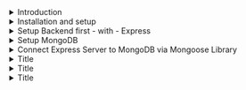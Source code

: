 <details>
<summary>Introduction</summary>
<br>

  chatGpt
   1. How to write a Full Stack React App of Game connect four with username and password.The app should also keep track of the username and  password in  database using MangoDB?

          Here is an overview of the steps you can follow to create a full-stack React app for the game Connect Four with user authentication using MongoDB:

        Set up your development environment: You'll need to have Node.js, npm, and a code editor installed.

        Create a new React app: You can use the create-react-app command to generate a new React project.

        Design the user interface: Create a UI for the Connect Four game, including the game board, player pieces, and controls for making moves.

        Implement the game logic: Write code to handle the rules of Connect Four, such as determining a win or a draw.

        Set up user authentication: Implement a login and registration system for users to create an account and log in to the app.

        Store user information in a database: Use MongoDB to store user information, including usernames and passwords.

        Connect the front-end and back-end: Use Axios or another HTTP client library to send HTTP requests to the back-end to perform operations such as logging in or creating an account.

        Deploy the app: Deploy the full-stack React app to a hosting platform such as Heroku or AWS.

        Note: These are just the general steps, and the specific implementation details will depend on your preferences and the requirements of your project. Before starting, you may want to consider learning the basics of React, MongoDB, and full-stack development.




  
  
</details>


<details>
<summary>Installation and setup</summary>
<br>
  
  ```
    react $ mkdir fullstack-app
    react $ cd fullstack-app/
    fullstack-app $ npm init -y
  ```

    Here is a step-by-step process to create a new React app using the create-react-app command:

    Open your terminal or command prompt.

    Install create-react-app globally by running the following command: npm install -g create-react-app

    Create a new React project by running the following command: npx create-react-app my-app, replacing "my-app" with the name of your desired project.

    Change into the project directory by running the following command: cd my-app

    Start the development server by running the following command: npm start

    Your default browser should open to http://localhost:3000 and you should see the default React app running.

    Now you have a new React app set up and ready to go. You can start building your Connect Four game by following the next steps in the process.

  
</details>


<details>
<summary>Setup Backend first - with - Express</summary>
<br>

    set up a back-end server for a game app with Node.js using Express
  
  ```
  fullstack-app $ npm install express
  
  
  
     Here's how you can set up a back-end server for your game app using Node.js and Express:

    Install Node.js: If you don't already have Node.js installed on your system, download and install it from the official website.

    Create a new Node.js project: Open your terminal or command prompt and navigate to the directory where you want to store your project. Run the following command to create a new Node.js project: npm init -y

    Install Express: Express is a popular web framework for Node.js. To install it, run the following command: npm install express

    Create an Express app: Create a new file named index.js and add the following code to set up an Express app:
  
      const express = require('express');
      const app = express();

      app.get('/', (req, res) => {
          res.send('Hello World!');
      });

      app.listen(3000, () => {
          console.log('Server listening on port 3000');
      });

      Start the server: To start the server, run the following command in your terminal or command prompt: node index.js. You should see the message Server listening on port 3000 in the console, indicating that your server is running.

    Test the server: Open your web browser and go to http://localhost:3000. You should see the message Hello World! displayed on the page.

    Now you have a basic Express app set up and running on your local machine. From here, you can add routes, controllers, and models to handle the data for your game app.
  
  ```
  
  
  
</details>


<details>
<summary>Setup MongoDB </summary>
<br>

  what is mongoDB and how do we setup a database online with it 
  
          ```
          MongoDB is a NoSQL, cross-platform, document-oriented database. It is known for its scalability, high performance, and flexibility, making it a popular choice for modern web applications.

        To set up a MongoDB database online, you can follow these steps:

        Sign up for a MongoDB account: Go to the MongoDB website and create a new account.

        Create a new cluster: Once you have signed in, you can create a new cluster by clicking the "Build a Cluster" button.

        Configure the cluster: In this step, you can choose the region where your cluster will be located, the size of your cluster, and any other options you may want to configure.

        Connect to your cluster: After your cluster is set up, you will be given a connection string that you can use to connect to your cluster. You can use this connection string in your application code to access the database.

        Load data into your database: You can load data into your database using the MongoDB shell or by writing code in your application that inserts data into the database.

        That's it! You now have a MongoDB database up and running in the cloud, ready for you to use in your applications. If you need more information or assistance, you can refer to the MongoDB documentation for detailed instructions and guidance.

  
  
   <img width="1227" alt="image" src="https://user-images.githubusercontent.com/75510135/216752411-b85b30c7-c85c-4686-99ae-6a19294d6556.png">

   <img width="1027" alt="image" src="https://user-images.githubusercontent.com/75510135/216752456-090c29ed-cfca-4517-8496-c23e57c91bb1.png">
   <img width="1094" alt="image" src="https://user-images.githubusercontent.com/75510135/216752476-81177d17-f8ae-4d78-b0ca-c27e5e726ad6.png">

    
     
</details>


<details>
<summary>Connect Express Server to MongoDB via Mongoose Library</summary>
<br>

  
  Connect our express server to mongodb database using the mongoose library
  
     ```
          To connect your Express server to a MongoDB database using the Mongoose library, you can follow these steps:

          Install Mongoose: Run the following command in your terminal or command prompt to install Mongoose: npm install mongoose

          Connect to the database: In your Express app, require the Mongoose library and connect to your database using the following code:

            const mongoose = require('mongoose');

          mongoose.connect('mongodb://<username>:<password>@<cluster>.mongodb.net/<database>', {
            useNewUrlParser: true,
            useUnifiedTopology: true
          });

          const db = mongoose.connection;

          db.on('error', console.error.bind(console, 'connection error:'));
          db.once('open', function() {
            console.log("Connected to MongoDB");
          });


            Note that you need to replace <username>, <password>, <cluster>, and <database> with the appropriate values for your database.

          Define a Mongoose model: In Mongoose, a model is a blueprint for a document in your database. To define a model, you can create a new file in your Express app and add the following code:

            const mongoose = require('mongoose');

          const userSchema = new mongoose.Schema({
            username: String,
            password: String
          });

          const User = mongoose.model('User', userSchema);


            In this example, we're defining a model for a user with a username and password.

          Use the model in your routes: Now that you have a model defined, you can use it in your Express routes to interact with your MongoDB database. For example:


            app.post('/register', (req, res) => {
            const user = new User({
              username: req.body.username,
              password: req.body.password
            });

            user.save((error) => {
              if (error) {
                res.send(error);
              } else {
                res.send("User registered successfully");
              }
            });
          });

            In this example, we're using the save method to insert a new user into the database.

          And that's it! You now have your Express server connected to your MongoDB database using Mongoose. You can use Mongoose to perform CRUD                 operations on your database, validate data, and more.
  

         Alternatively => chatgpt => write async function to connect mongodb via mongoose library
  

      const mongoose = require('mongoose');

      async function connectToMongoDB() {
        try {
          await mongoose.connect('mongodb://<username>:<password>@<cluster>.mongodb.net/<database>', {
            useNewUrlParser: true,
            useUnifiedTopology: true
          });
          console.log("Connected to MongoDB");
        } catch (error) {
          console.error("Error connecting to MongoDB:", error);
        }
      }

      Note that you need to replace <username>, <password>, <cluster>, and <database> with the appropriate values for your database.

    You can call this function in your Express app to connect to your MongoDB database. For example:

      connectToMongoDB().then(() => {
      // Your app code goes here
    });

  
  <img width="690" alt="image" src="https://user-images.githubusercontent.com/75510135/216756249-f28df47b-60a5-4550-8573-608193160ee9.png">

  <img width="683" alt="image" src="https://user-images.githubusercontent.com/75510135/216756266-c44eff5b-540e-4cad-9a89-70254a78fb5a.png">
  
  
      const mongoose = require("mongoose");
      const Schema = mongoose.Schema;

      const userSchema = new Schema({
        username: { type: String, required: true },
        password: { type: String, required: true }
      });

      const User = mongoose.model("User", userSchema);

      const newUser = new User({
        username: "john",
        password: "password"
      });

      newUser.save((error) => {
        if (error) {
          console.error(error);
        } else {
          console.log("User saved successfully");
        }
      });

  
 
</details>

  
  

<details>
<summary>Title</summary>
<br>


  
</details>
  
  
 
<details>
<summary>Title</summary>
<br>


  
</details>
  
  

<details>
<summary>Title</summary>
<br>


  
</details>
  



